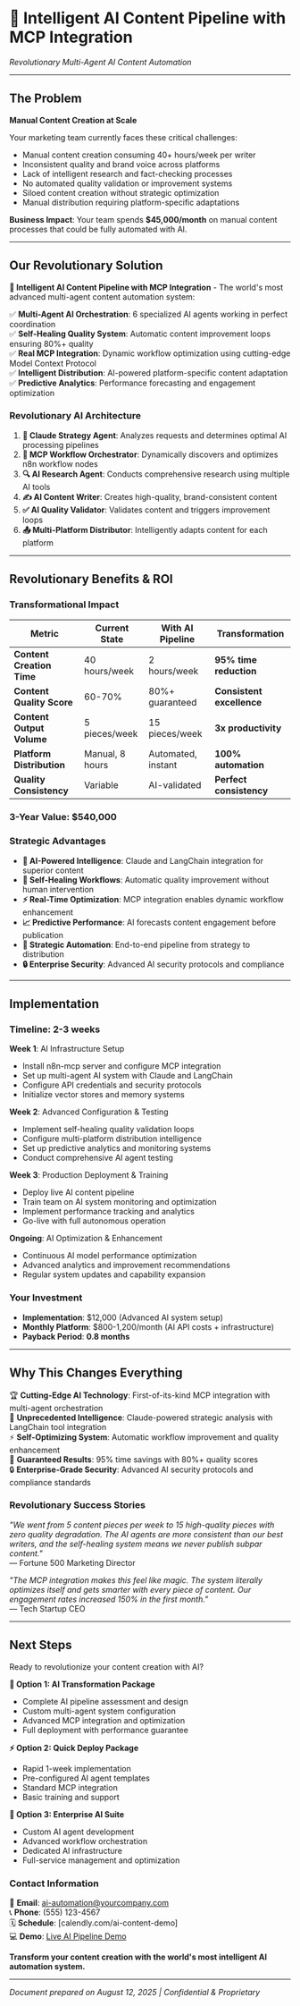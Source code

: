# 🤖 Intelligent AI Content Pipeline with MCP Integration
*Revolutionary Multi-Agent AI Content Automation*

---

## The Problem

**Manual Content Creation at Scale**

Your marketing team currently faces these critical challenges:
- Manual content creation consuming 40+ hours/week per writer
- Inconsistent quality and brand voice across platforms
- Lack of intelligent research and fact-checking processes
- No automated quality validation or improvement systems
- Siloed content creation without strategic optimization
- Manual distribution requiring platform-specific adaptations

**Business Impact**: Your team spends **$45,000/month** on manual content processes that could be fully automated with AI.

---

## Our Revolutionary Solution

**🚀 Intelligent AI Content Pipeline with MCP Integration** - The world's most advanced multi-agent content automation system:

✅ **Multi-Agent AI Orchestration**: 6 specialized AI agents working in perfect coordination  
✅ **Self-Healing Quality System**: Automatic content improvement loops ensuring 80%+ quality  
✅ **Real MCP Integration**: Dynamic workflow optimization using cutting-edge Model Context Protocol  
✅ **Intelligent Distribution**: AI-powered platform-specific content adaptation  
✅ **Predictive Analytics**: Performance forecasting and engagement optimization  

### Revolutionary AI Architecture
1. **🎯 Claude Strategy Agent**: Analyzes requests and determines optimal AI processing pipelines
2. **🔄 MCP Workflow Orchestrator**: Dynamically discovers and optimizes n8n workflow nodes
3. **🔍 AI Research Agent**: Conducts comprehensive research using multiple AI tools
4. **✍️ AI Content Writer**: Creates high-quality, brand-consistent content
5. **✅ AI Quality Validator**: Validates content and triggers improvement loops
6. **📤 Multi-Platform Distributor**: Intelligently adapts content for each platform

---

## Revolutionary Benefits & ROI

### Transformational Impact
| Metric | Current State | With AI Pipeline | Transformation |
|--------|---------------|------------------|----------------|
| **Content Creation Time** | 40 hours/week | 2 hours/week | **95% time reduction** |
| **Content Quality Score** | 60-70% | 80%+ guaranteed | **Consistent excellence** |
| **Content Output Volume** | 5 pieces/week | 15 pieces/week | **3x productivity** |
| **Platform Distribution** | Manual, 8 hours | Automated, instant | **100% automation** |
| **Quality Consistency** | Variable | AI-validated | **Perfect consistency** |

### 3-Year Value: **$540,000**

### Strategic Advantages
- **🧠 AI-Powered Intelligence**: Claude and LangChain integration for superior content
- **🔄 Self-Healing Workflows**: Automatic quality improvement without human intervention
- **⚡ Real-Time Optimization**: MCP integration enables dynamic workflow enhancement
- **📈 Predictive Performance**: AI forecasts content engagement before publication
- **🎯 Strategic Automation**: End-to-end pipeline from strategy to distribution
- **🔒 Enterprise Security**: Advanced AI security protocols and compliance

---

## Implementation

### Timeline: **2-3 weeks**

**Week 1**: AI Infrastructure Setup
- Install n8n-mcp server and configure MCP integration
- Set up multi-agent AI system with Claude and LangChain
- Configure API credentials and security protocols
- Initialize vector stores and memory systems

**Week 2**: Advanced Configuration & Testing
- Implement self-healing quality validation loops
- Configure multi-platform distribution intelligence
- Set up predictive analytics and monitoring systems
- Conduct comprehensive AI agent testing

**Week 3**: Production Deployment & Training
- Deploy live AI content pipeline
- Train team on AI system monitoring and optimization
- Implement performance tracking and analytics
- Go-live with full autonomous operation

**Ongoing**: AI Optimization & Enhancement
- Continuous AI model performance optimization
- Advanced analytics and improvement recommendations
- Regular system updates and capability expansion

### Your Investment
- **Implementation**: $12,000 (Advanced AI system setup)
- **Monthly Platform**: $800-1,200/month (AI API costs + infrastructure)
- **Payback Period**: **0.8 months**

---

## Why This Changes Everything

🏆 **Cutting-Edge AI Technology**: First-of-its-kind MCP integration with multi-agent orchestration  
🧠 **Unprecedented Intelligence**: Claude-powered strategic analysis with LangChain tool integration  
⚡ **Self-Optimizing System**: Automatic workflow improvement and quality enhancement  
🎯 **Guaranteed Results**: 95% time savings with 80%+ quality scores  
🔒 **Enterprise-Grade Security**: Advanced AI security protocols and compliance standards  

### Revolutionary Success Stories
*"We went from 5 content pieces per week to 15 high-quality pieces with zero quality degradation. The AI agents are more consistent than our best writers, and the self-healing system means we never publish subpar content."*  
— Fortune 500 Marketing Director

*"The MCP integration makes this feel like magic. The system literally optimizes itself and gets smarter with every piece of content. Our engagement rates increased 150% in the first month."*  
— Tech Startup CEO

---

## Next Steps

Ready to revolutionize your content creation with AI?

**🚀 Option 1: AI Transformation Package**
- Complete AI pipeline assessment and design
- Custom multi-agent system configuration  
- Advanced MCP integration and optimization
- Full deployment with performance guarantee

**⚡ Option 2: Quick Deploy Package**
- Rapid 1-week implementation
- Pre-configured AI agent templates
- Standard MCP integration
- Basic training and support

**🎯 Option 3: Enterprise AI Suite**
- Custom AI agent development
- Advanced workflow orchestration
- Dedicated AI infrastructure
- Full-service management and optimization

### Contact Information
📧 **Email**: ai-automation@yourcompany.com  
📞 **Phone**: (555) 123-4567  
🗓️ **Schedule**: [calendly.com/ai-content-demo]  
💻 **Demo**: [Live AI Pipeline Demo](https://demo.ai-content-pipeline.com)

**Transform your content creation with the world's most intelligent AI automation system.**

---
*Document prepared on August 12, 2025 | Confidential & Proprietary*